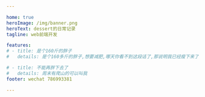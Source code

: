 ```yaml
---

home: true
heroImage: /img/banner.png
heroText: dessert的日常记录
tagline: web前端开发

features:
# - title: 是个160斤的胖子
#   details: 是个160多斤的胖子,想要减肥,哪天你看不到这段话了,那说明我已经瘦下来了

# - title: 不能再胖下去了
#   details: 周末有爬山的可以叫我
footer: wechat 786993381

---
```

